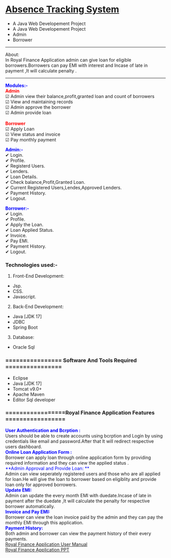 # <a href="" target="_blank">Absence Tracking System</a> 
- A Java Web Developement Project
-  A Java Web Developement Project
- Admin
- Borrower 

<hr>
<bold>About:</bold><br>
  In Royal Finance Application admin can give loan for eligible borrowers.Borrowers can pay EMI with interest and Incase of late in payment ,It will calculate penalty .
<hr>

<span style="color:blue">**Modules:-**</span><br>
<span style="color:red">**Admin**</span><br>
<span>&#9745;</span> Admin view their balance,profit,granted loan and count of borrowers<br>
<span>&#9745;</span> View and maintaining records<br>
<span>&#9745;</span>  Admin approve the borrower<br>
<span>&#9745;</span> Admin provide loan<br>
<br>
<span style="color:red">**Borrower**</span><br>
<span>&#9745;</span>  Apply Loan<br>
<span>&#9745;</span> View status and invoice<br>
<span>&#9745;</span> Pay monthly payment<br>

<span style="color:blue">**Admin:-**</span><br>
<span>&#10004;</span> Login.<br>
<span>&#10004;</span> Profile.<br>
<span>&#10004;</span> Registerd Users.<br>
<span>&#10004;</span>  Lenders.<br>
<span>&#10004;</span>  Loan Details.<br>
<span>&#10004;</span> Check balance,Profit,Granted Loan.<br>
<span>&#10004;</span> Current Registered Users,Lendes,Approved Lenders.<br>
<span>&#10004;</span> Payment History.<br>
<span>&#10004;</span> Logout.<br>


<span style="color:blue">**Borrower:-**</span><br>
<span>&#10004;</span> Login.<br>
<span>&#10004;</span> Profile.<br>
<span>&#10004;</span> Apply the Loan.<br>
<span>&#10004;</span> Loan Applied Status.<br>
<span>&#10004;</span> Invoice.<br>
<span>&#10004;</span> Pay EMI.<br>
<span>&#10004;</span> Payment History.<br>
<span>&#10004;</span> Logout.<br>

### Technologies used:-
1. Front-End Development:
- Jsp. 
- CSS.
- Javascript.

2. Back-End Development:
- Java [JDK 17]
- JDBC
- Spring Boot

3. Database:
- Oracle Sql

### ================ Software And Tools Required ================
- Eclipse
- Java [JDK 17]
- Tomcat v9.0+
- Apache Maven
- Editor Sql developer


### =================Royal Finance Application Features   =================
<span style="color:blue">**User Authentication and Bcrption :**</span><br>
       Users should be able to create accounts using bcrption and Login by using credentials like email and password.After that It will redirect respective users dashboard.<br>
<span style="color:blue">**Online Loan Application Form :**</span><br>
      Borrower can apply loan through online application form by providing required information and they can view the applied status .<br>
<span style="color:blue">**Admin Approval and Provide Loan: **</span><br>
     Admin can view seperately registered users and those who are all applied for loan.He will give the loan to borrower based on eligiblity and provide loan only for approved borrowers.<br>
<span style="color:blue">**Update EMI:**</span><br>
      Admin can update the every month EMI with duedate.Incase of late in payment after the duedate ,It will calculate the penalty for respective borrower automatically.
<br>
<span style="color:blue">**Invoice and Pay EMI:**</span><br>
         Borrower can view the loan invoice paid by the admin and they can pay the monthly EMI through this application.
    <br>
<span style="color:blue">**Payment History:**</span><br>
    Both admin and borrower can view the payment history of their every payments.
    <br>
<a href=""> Royal Finance Application User Manual</a><br>
<a href=""> Royal Finance Application PPT</a>


